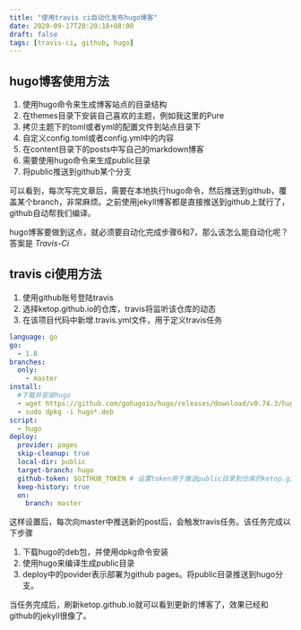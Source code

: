 ```yaml
---
title: "使用travis ci自动化发布hugo博客"
date: 2020-09-17T20:20:18+08:00
draft: false
tags: [travis-ci, github, hugo]
---
```

## hugo博客使用方法
1. 使用hugo命令来生成博客站点的目录结构
2. 在themes目录下安装自己喜欢的主题，例如我这里的Pure
3. 拷贝主题下的toml或者yml的配置文件到站点目录下
4. 自定义config.toml或者config.yml中的内容
5. 在content目录下的posts中写自己的markdown博客
6. 需要使用hugo命令来生成public目录
7. 将public推送到github某个分支

可以看到，每次写完文章后，需要在本地执行hugo命令，然后推送到github，覆盖某个branch，非常麻烦。之前使用jekyll博客都是直接推送到github上就行了，github自动帮我们编译。

hugo博客要做到这点，就必须要自动化完成步骤6和7，那么该怎么能自动化呢？答案是 *Travis-Ci*

## travis ci使用方法
1. 使用github账号登陆travis
2. 选择ketop.github.io的仓库，travis将监听该仓库的动态
3. 在该项目代码中新增.travis.yml文件，用于定义travis任务

```yaml
language: go
go:
  - 1.8
branches:
  only:
    - master
install:
  #下载并安装hugo
  - wget https://github.com/gohugoio/hugo/releases/download/v0.74.3/hugo_0.74.3_Linux-64bit.deb
  - sudo dpkg -i hugo*.deb
script:
  - hugo
deploy:
  provider: pages
  skip-cleanup: true
  local-dir: public
  target-branch: hugo
  github-token: $GITHUB_TOKEN # 设置token用于推送public目录到仓库的ketop.github.io
  keep-history: true
  on:
    branch: master
```

这样设置后，每次向master中推送新的post后，会触发travis任务。该任务完成以下步骤
1. 下载hugo的deb包，并使用dpkg命令安装
2. 使用hugo来编译生成public目录
3. deploy中的povider表示部署为github pages。将public目录推送到hugo分支。

当任务完成后，刷新ketop.github.io就可以看到更新的博客了，效果已经和github的jekyll很像了。